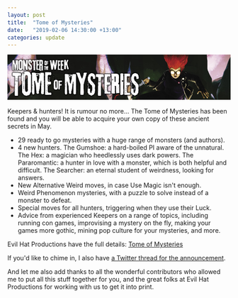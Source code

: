 ```yaml
---
layout: post
title:  "Tome of Mysteries"
date:   "2019-02-06 14:30:00 +13:00"
categories: update
---
```

![Tome of Mysteries](/images/tom_header.jpg)

Keepers & hunters! It is rumour no more... The Tome of Mysteries has been found and you will be able to acquire your own copy of these ancient secrets in May. 

* 29 ready to go mysteries with a huge range of monsters (and authors).
* 4 new hunters. The Gumshoe: a hard-boiled PI aware of the unnatural. The Hex: a magician who heedlessly uses dark powers. The Pararomantic: a hunter in love with a monster, which is both helpful and difficult. The Searcher: an eternal student of weirdness, looking for answers.
* New Alternative Weird moves, in case Use Magic isn't enough.
* Weird Phenomenon mysteries, with a puzzle to solve instead of a monster to defeat.
* Special moves for all hunters, triggering when they use their Luck.
* Advice from experienced Keepers on a range of topics, including running con games, improvising a mystery on the fly, making your games more gothic, mining pop culture for your mysteries, and more.

Evil Hat Productions have the full details: [Tome of Mysteries](https://www.evilhat.com/home/monster-of-the-week-tome-of-mysteries/)

If you'd like to chime in, I also have [a Twitter thread for the announcement](https://twitter.com/MotW_rpg/status/1092946354437943296).

And let me also add thanks to all the wonderful contributors who allowed me to put all this stuff together for you, and the great folks at Evil Hat Productions for working with us to get it into print.

